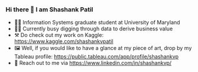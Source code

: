 ### Hi there 👋 I am Shashank Patil

- 🧑‍🎓 Information Systems graduate student at University of Maryland
- 🕵️‍♂ Currently busy digging through data to derive business value
- ⚒️ Do check out my work on Kaggle: https://www.kaggle.com/shashankvpatil
- 🖼️ Well, if you would like to have a glance at my piece of art,
     drop by my Tableau profile: https://public.tableau.com/app/profile/shashankvp
- 🤙 Reach out to me via https://www.linkedin.com/in/shashankvp/ 

    



